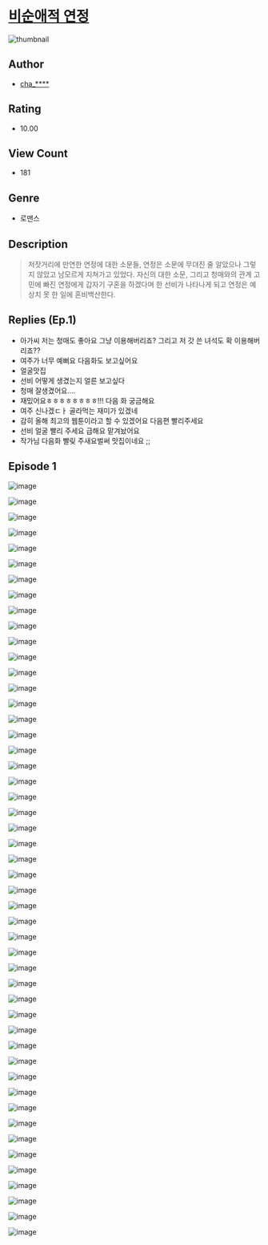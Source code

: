 # [비순애적 연정](https://comic.naver.com/challenge/list?titleId=811322)
![thumbnail](https://image-comic.pstatic.net/user_contents_data/challenge_comic/2023/05/25/346355/upload_4063202770623227494_480x623.jpeg)

## Author
- [cha_****](https://comic.naver.com/artistTitle?id=346355)

## Rating
- 10.00

## View Count
- 181

## Genre
- 로맨스

## Description
> 저잣거리에 만연한 연정에 대한 소문들, 연정은 소문에 무뎌진 줄 알았으나 그렇지 않았고 남모르게 지쳐가고 있었다. 자신의 대한 소문, 그리고 청매와의 관계 고민에 빠진 연정에게 갑자기 구혼을 하겠다며 한 선비가 나타나게 되고 연정은 예상치 못 한 일에 혼비백산한다.

## Replies (Ep.1)
- 아가씨 저는 청매도 좋아요 그냥 이용해버리죠? 그리고 저 갓 쓴 녀석도 확 이용해버리죠??
- 여주가 너무 예뻐요 다음화도 보고싶어요
- 얼굴맛집
- 선비 어떻게 생겼는지 얼른 보고싶다
- 청매 잘생겼어요....
- 재밌어요ㅎㅎㅎㅎㅎㅎㅎㅎ!!! 다음 화 궁금해요
- 여주 신나겠ㄷㅏ 골라먹는 재미가 있겠네
- 감히 올해 최고의 웹툰이라고 할 수 있겠어요 다음편 빨리주세요
- 선비 얼굴 빨리 주세요 급해요 맡겨놨어요
- 작가님 다음화 빨맂 주새요벌써 맛집이네요 ;;

## Episode 1
![image](https://image-comic.pstatic.net/user_contents_data/challenge_comic/2023/05/25/346355/upload_7220508468428485680.jpeg)

![image](https://image-comic.pstatic.net/user_contents_data/challenge_comic/2023/05/25/346355/upload_7219330016103905076.jpeg)

![image](https://image-comic.pstatic.net/user_contents_data/challenge_comic/2023/05/25/346355/upload_3762248638934692452.jpeg)

![image](https://image-comic.pstatic.net/user_contents_data/challenge_comic/2023/05/25/346355/upload_7291382099682222437.jpeg)

![image](https://image-comic.pstatic.net/user_contents_data/challenge_comic/2023/05/25/346355/upload_7233170465758524469.jpeg)

![image](https://image-comic.pstatic.net/user_contents_data/challenge_comic/2023/05/25/346355/upload_3906081450943395376.jpeg)

![image](https://image-comic.pstatic.net/user_contents_data/challenge_comic/2023/05/25/346355/upload_7016949275132454456.jpeg)

![image](https://image-comic.pstatic.net/user_contents_data/challenge_comic/2023/05/25/346355/upload_7149295518364284212.jpeg)

![image](https://image-comic.pstatic.net/user_contents_data/challenge_comic/2023/05/25/346355/upload_7017506761887201591.jpeg)

![image](https://image-comic.pstatic.net/user_contents_data/challenge_comic/2023/05/25/346355/upload_3976741560568394854.jpeg)

![image](https://image-comic.pstatic.net/user_contents_data/challenge_comic/2023/05/25/346355/upload_3559360156307436596.jpeg)

![image](https://image-comic.pstatic.net/user_contents_data/challenge_comic/2023/05/25/346355/upload_3630857021779359329.jpeg)

![image](https://image-comic.pstatic.net/user_contents_data/challenge_comic/2023/05/25/346355/upload_7234017288102557538.jpeg)

![image](https://image-comic.pstatic.net/user_contents_data/challenge_comic/2023/05/25/346355/upload_3544673087028421682.jpeg)

![image](https://image-comic.pstatic.net/user_contents_data/challenge_comic/2023/05/25/346355/upload_7149293092443009331.jpeg)

![image](https://image-comic.pstatic.net/user_contents_data/challenge_comic/2023/05/25/346355/upload_3976734757457311033.jpeg)

![image](https://image-comic.pstatic.net/user_contents_data/challenge_comic/2023/05/25/346355/upload_3976733881267467105.jpeg)

![image](https://image-comic.pstatic.net/user_contents_data/challenge_comic/2023/05/25/346355/upload_3905576563830765360.jpeg)

![image](https://image-comic.pstatic.net/user_contents_data/challenge_comic/2023/05/25/346355/upload_3558747943982162994.jpeg)

![image](https://image-comic.pstatic.net/user_contents_data/challenge_comic/2023/05/25/346355/upload_3919083175203584049.jpeg)

![image](https://image-comic.pstatic.net/user_contents_data/challenge_comic/2023/05/25/346355/upload_3545238230954685540.jpeg)

![image](https://image-comic.pstatic.net/user_contents_data/challenge_comic/2023/05/25/346355/upload_3688505699860768049.jpeg)

![image](https://image-comic.pstatic.net/user_contents_data/challenge_comic/2023/05/25/346355/upload_3847536670146965552.jpeg)

![image](https://image-comic.pstatic.net/user_contents_data/challenge_comic/2023/05/25/346355/upload_3473745798644117862.jpeg)

![image](https://image-comic.pstatic.net/user_contents_data/challenge_comic/2023/05/25/346355/upload_7377516534180438584.jpeg)

![image](https://image-comic.pstatic.net/user_contents_data/challenge_comic/2023/05/25/346355/upload_3703709548980548150.jpeg)

![image](https://image-comic.pstatic.net/user_contents_data/challenge_comic/2023/05/25/346355/upload_3774353355718342753.jpeg)

![image](https://image-comic.pstatic.net/user_contents_data/challenge_comic/2023/05/25/346355/upload_7365978473772692537.jpeg)

![image](https://image-comic.pstatic.net/user_contents_data/challenge_comic/2023/05/25/346355/upload_4049405896096560184.jpeg)

![image](https://image-comic.pstatic.net/user_contents_data/challenge_comic/2023/05/25/346355/upload_4123436202909250105.jpeg)

![image](https://image-comic.pstatic.net/user_contents_data/challenge_comic/2023/05/25/346355/upload_3630574416384307767.jpeg)

![image](https://image-comic.pstatic.net/user_contents_data/challenge_comic/2023/05/25/346355/upload_4135824400416127285.jpeg)

![image](https://image-comic.pstatic.net/user_contents_data/challenge_comic/2023/05/25/346355/upload_3906137526019044962.jpeg)

![image](https://image-comic.pstatic.net/user_contents_data/challenge_comic/2023/05/25/346355/upload_7077742411148244279.jpeg)

![image](https://image-comic.pstatic.net/user_contents_data/challenge_comic/2023/05/25/346355/upload_4122871964532619061.jpeg)

![image](https://image-comic.pstatic.net/user_contents_data/challenge_comic/2023/05/25/346355/upload_3834875776522860857.jpeg)

![image](https://image-comic.pstatic.net/user_contents_data/challenge_comic/2023/05/25/346355/upload_3619030862800303925.jpeg)

![image](https://image-comic.pstatic.net/user_contents_data/challenge_comic/2023/05/25/346355/upload_3486123001175552564.jpeg)

![image](https://image-comic.pstatic.net/user_contents_data/challenge_comic/2023/05/25/346355/upload_3904963040620196401.jpeg)

![image](https://image-comic.pstatic.net/user_contents_data/challenge_comic/2023/05/25/346355/upload_3906652096740012085.jpeg)

![image](https://image-comic.pstatic.net/user_contents_data/challenge_comic/2023/05/25/346355/upload_7365411117297187128.jpeg)

![image](https://image-comic.pstatic.net/user_contents_data/challenge_comic/2023/05/25/346355/upload_3846414265518011189.jpeg)

![image](https://image-comic.pstatic.net/user_contents_data/challenge_comic/2023/05/25/346355/upload_3617063631192536934.jpeg)

![image](https://image-comic.pstatic.net/user_contents_data/challenge_comic/2023/05/25/346355/upload_4122538796132164920.jpeg)

![image](https://image-comic.pstatic.net/user_contents_data/challenge_comic/2023/05/25/346355/upload_7219892772733859384.jpeg)

![image](https://image-comic.pstatic.net/user_contents_data/challenge_comic/2023/05/25/346355/upload_7004895543821886051.jpeg)

![image](https://image-comic.pstatic.net/user_contents_data/challenge_comic/2023/05/25/346355/upload_7017002051640569912.jpeg)

![image](https://image-comic.pstatic.net/user_contents_data/challenge_comic/2023/05/25/346355/upload_4134920400131993654.jpeg)

![image](https://image-comic.pstatic.net/user_contents_data/challenge_comic/2023/05/25/346355/upload_7378359850989203508.jpeg)
